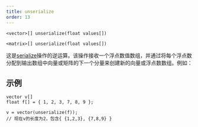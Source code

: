 ```yaml
---
title: unserialize
order: 13
---
```

`<vector>[] unserialize(float values[])`

`<matrix>[] unserialize(float values[])`

这是[serialize](/zh-cn/houdini-vex/conversion/serialize "将向量或矩阵类型数组展平为浮点数数组")操作的逆运算。该操作接收一个浮点数值数组，并通过将每个浮点数分配到输出数组中向量或矩阵的下一个分量来创建新的向量或浮点数数组。例如：

## 示例

```vex
vector v[]
float f[] = { 1, 2, 3, 7, 8, 9 };

v = vector(unserialize(f));
// 现在v的长度为2，包含{ {1,2,3}, {7,8,9} }

```
